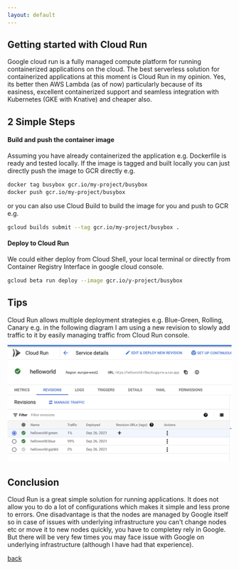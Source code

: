 ```yaml
---
layout: default
---
```


## Getting started with Cloud Run
Google cloud run is a fully managed compute platform for running containerized applications on the cloud.
The best serverless solution for containerized applications at this moment is Cloud Run in my opinion. Yes, its better then AWS Lambda (as of now) particularly because of its easiness, excellent containerized support and seamless integration with Kubernetes (GKE with Knative) and cheaper also. 

## 2 Simple Steps

#### Build and push the container image
Assuming you have already containerized the application e.g. Dockerfile is ready and tested locally. If the image is tagged and built locally you can just directly push the image to GCR directly e.g.

```bash
docker tag busybox gcr.io/my-project/busybox
docker push gcr.io/my-project/busybox
```

or you can also use Cloud Build to build the image for you and push to GCR e.g. 

```bash
gcloud builds submit --tag gcr.io/my-project/busybox .
```

#### Deploy to Cloud Run
We could either deploy from Cloud Shell, your local terminal or directly from Container Registry Interface in google cloud console.

```bash
gcloud beta run deploy --image gcr.io/y-project/busybox
```

## Tips
Cloud Run allows multiple deployment strategies e.g. Blue-Green, Rolling, Canary
e.g. in the following diagram I am using a new revision to slowly add traffic to it by easily managing traffic from Cloud Run console. 

![cloud-run-deploy](../assets/img/cloud-run1.png)

## Conclusion

Cloud Run is a great simple solution for running applications. It does not allow you to do a lot of configurations which makes it simple and less prone to errors. One disadvantage is that the nodes are managed by Google itself so in case of issues with underlying infrastructure you can't change nodes etc or move it to new nodes quickly, you have to completey rely in Google. But there will be very few times you may face issue with Google on underlying infrastructure (although I have had that experience).

[back](../)